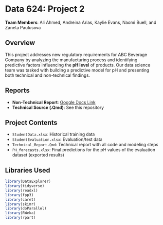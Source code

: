 # Data 624: Project 2

**Team Members**: Ali Ahmed, Andreina Arias, Kaylie Evans, Naomi Buell, and Zaneta Paulusova  

## Overview

This project addresses new regulatory requirements for ABC Beverage Company by analyzing the manufacturing process and identifying predictive factors influencing the **pH level** of products. Our data science team was tasked with building a predictive model for pH and presenting both technical and non-technical findings.

## Reports

- **Non-Technical Report**: [Google Docs Link](https://docs.google.com/document/d/1d8GVdmhSgmLv7RbIlDRXptjA4X7Tk-9nf_KX27u-PG4/edit?usp=sharing)
- **Technical Source (.Qmd)**: See this repository

## Project Contents

- `StudentData.xlsx`: Historical training data
- `StudentEvaluation.xlsx`: Evaluation/test data
- `Technical_Report.Qmd`: Technical report with all code and modeling steps
- `PH_forecasts.xlsx`: Final predictions for the pH values of the evaluation dataset (exported results)

## Libraries Used

```r
library(DataExplorer)
library(tidyverse)
library(readxl)
library(fpp3)
library(caret)
library(skimr)
library(doParallel)
library(RWeka)
library(rpart)
